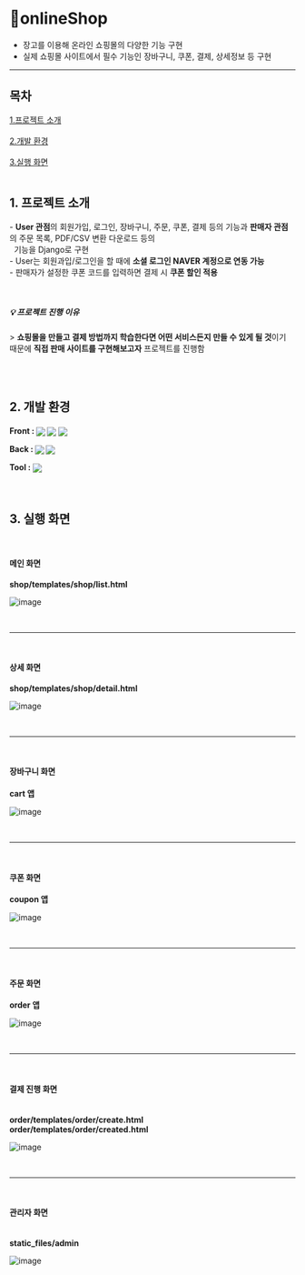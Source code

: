 # 🛒onlineShop

- 장고를 이용해 온라인 쇼핑몰의 다양한 기능 구현
- 실제 쇼핑몰 사이트에서 필수 기능인 장바구니, 쿠폰, 결제, 상세정보 등 구현

------------------------------------

<h2>목차</h2>

[1.프로젝트 소개](#프로젝트-소개)<br><br>
[2.개발 환경](#개발-환경)<br><br>
[3.실행 화면](#실행-화면)<br><br>


<h2>1. 프로젝트 소개</h2>
<p>- <b>User 관점</b>의 회원가입, 로그인, 장바구니, 주문, 쿠폰, 결제 등의 기능과 <b>판매자 관점</b>의 주문 목록, PDF/CSV 변환 다운로드 등의 <br>&nbsp&nbsp기능을 Django로 구현<br>
  - User는 회원과입/로그인을 할 때에 <b>소셜 로그인 NAVER 계정으로 연동 가능</b><br>
- 판매자가 설정한 쿠폰 코드를 입력하면 결제 시 <b>쿠폰 할인 적용</b></p><br>
 
<h5>💡 프로젝트 진행 이유</h5>
> <b>쇼핑몰을 만들고 결제 방법까지 학습한다면 어떤 서비스든지 만들 수 있게 될 것</b>이기 때문에 <b>직접 판매 사이트를 구현해보고자</b> 프로젝트를 진행함

<br><br>

<h2>2. 개발 환경</h2>
<p><h4>Front : <img src="https://img.shields.io/badge/HTML5-E34F26?style=flat-square&logo=HTML5&logoColor=white" align="center" /> <img src="https://img.shields.io/badge/CSS3-1572B6?style=flat-square&logo=CSS3&logoColor=white" align="center" /> <img src="https://img.shields.io/badge/JavaScript-F7DF1E?style=flat-square&logo=JavaScript&logoColor=white" align="center" /></p>
<p>Back : <img src="https://img.shields.io/badge/Django-092E20?style=flat-square&logo=Django&logoColor=white" align="center" /> <img src="https://img.shields.io/badge/MySQL-4479A1?style=flat-square&logo=MySQL&logoColor=white" align="center" /></p>
Tool : <img src="https://img.shields.io/badge/PyCharm-000000?style=flat-square&logo=PyCharm&logoColor=white" align="center" /></h4>

<br>

<h2>3. 실행 화면</h2><br>
<h4>메인 화면</h4>
<b>shop/templates/shop/list.html</b><br>

![image](https://github.com/toppingh/onlineShop/assets/98543258/b2fb2734-92ea-4f52-8bfb-e471bdbae017)

<br>

---------------------------------------

<br>
<h4>상세 화면</h4>
<b>shop/templates/shop/detail.html</b><br>

![image](https://github.com/toppingh/onlineShop/assets/98543258/86cad61a-0d51-42c3-bac1-8fe5ad48ffb7)

<br>

------------------------------------------------------

<br>
<h4>장바구니 화면</h4>
<b>cart 앱</b><br>

![image](https://github.com/toppingh/onlineShop/assets/98543258/6a213bb2-2213-41e2-a7a8-327273c429e6)

<br>

--------------------------------------------

<br>
<h4>쿠폰 화면</h4>
<b>coupon 앱</b><br>

![image](https://github.com/toppingh/onlineShop/assets/98543258/5e48ef89-53d8-4ba8-8405-34cbc0eb5c31)

<br>

------------------------------------------

<br>
<h4>주문 화면</h4>
<b>order 앱</b><br>

![image](https://github.com/toppingh/onlineShop/assets/98543258/846e58c2-fb47-4168-bd49-c69d99edf897)

<br>

--------------------------------------------

<br>
<h4>결제 진행 화면</h4><br>
<b>order/templates/order/create.html</b><br>
<b>order/templates/order/created.html</b><br>

![image](https://github.com/toppingh/onlineShop/assets/98543258/a7020735-e623-49dc-b487-d9ae309c9421)

<br>

--------------------------------------------

<br>
<h4>관리자 화면</h4><br>
<b>static_files/admin</b><br>

![image](https://github.com/toppingh/onlineShop/assets/98543258/8e8a0c74-f981-48ba-856b-5de8d570ccf3)


